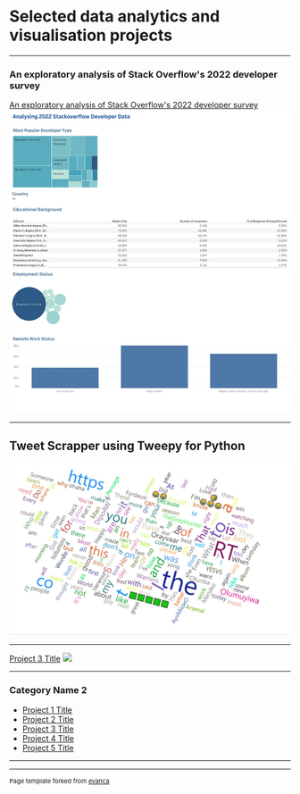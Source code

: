# Selected data analytics and visualisation projects

---

### An exploratory analysis of Stack Overflow's 2022 developer survey 
[An exploratory analysis of Stack Overflow's 2022 developer survey](https://medium.com/@jimivsdata/how-much-does-the-average-developer-in-your-country-earn-59a4c0ec257b)
<img src="/images/1_L8bXR8YIaIO_--tBjN8XNA.webp"/>

---
## Tweet Scrapper using Tweepy for Python 
<img src="/images/Screenshot%202022-12-12%20185541%20tweets.jpg"/>

---
[Project 3 Title](http://example.com/)
<img src="images/dummy_thumbnail.jpg?raw=true"/>

---

### Category Name 2

- [Project 1 Title](http://example.com/](https://medium.com/@jimivsdata/how-much-does-the-average-developer-in-your-country-earn-59a4c0ec257b))
- [Project 2 Title](http://example.com/)
- [Project 3 Title](http://example.com/)
- [Project 4 Title](http://example.com/)
- [Project 5 Title](http://example.com/)

---




---
<p style="font-size:11px">Page template forked from <a href="https://github.com/evanca/quick-portfolio">evanca</a></p>
<!-- Remove above link if you don't want to attibute -->
